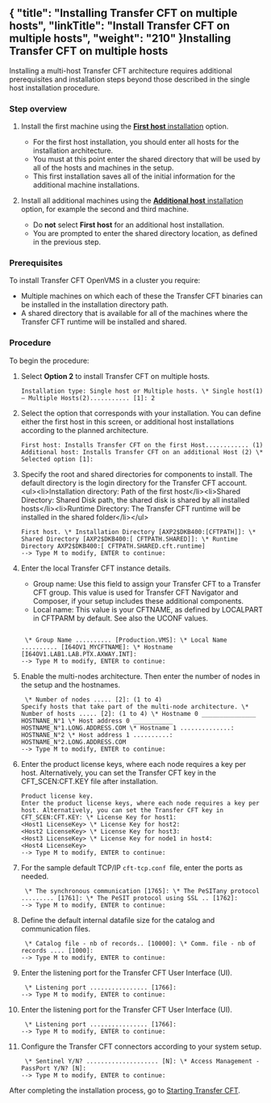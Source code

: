 {
    "title": "Installing Transfer CFT on multiple hosts",
    "linkTitle": "Install Transfer CFT on multiple hosts",
    "weight": "210"
}Installing Transfer CFT on multiple hosts
-----------------------------------------

Installing a multi-host Transfer CFT architecture requires additional prerequisites and installation steps beyond those described in the single host installation procedure.

### Step overview

1. Install the first machine using the [****First host**** installation](#host_installation_step) option.
    -   For the first host installation, you should enter all hosts for the installation architecture.

    <!-- -->

    -   You must at this point enter the shared directory that will be used by all of the hosts and machines in the setup.

    <!-- -->

    -   This first installation saves all of the initial information for the additional machine installations.

1. Install all additional machines using the [****Additional host**** installation](#host_installation_step) option, for example the second and third machine.
    -   Do ****not**** select ****First host**** for an additional host installation.

    <!-- -->

    -   You are prompted to enter the shared directory location, as defined in the previous step.

### Prerequisites

To install Transfer CFT OpenVMS in a cluster you require:

- Multiple machines on which each of these the Transfer CFT binaries can be installed in the installation directory path.
- A shared directory that is available for all of the machines where the Transfer CFT runtime will be installed and shared.

### Procedure

To begin the procedure:

1. Select ****Option 2**** to install Transfer CFT on multiple hosts.
    ```
    Installation type: Single host or Multiple hosts. \* Single host(1) – Multiple Hosts(2)........... [1]: 2
    ```
1. Select the option that corresponds with your installation. <span id="host_installation_step"></span>You can define either the first host in this screen, or additional host installations according to the planned architecture.
    ```
    First host: Installs Transfer CFT on the first Host............ (1)
    Additional host: Installs Transfer CFT on an additional Host (2) \* Selected option [1]:
    ```
1. Specify the root and shared directories for components to install. The default directory is the login directory for the Transfer CFT account.
    &lt;ul&gt;&lt;li&gt;Installation directory: Path of the first host&lt;/li&gt;&lt;li&gt;Shared Directory: Shared Disk path, the shared disk is shared by all installed hosts&lt;/li&gt;&lt;li&gt;Runtime Directory: The Transfer CFT runtime will be installed in the shared folder&lt;/li&gt;&lt;/ul&gt;
    ```
    First host. \* Installation Directory [AXP2$DKB400:[CFTPATH]]: \* Shared Directory [AXP2$DKB400:[ CFTPATH.SHARED]]: \* Runtime Directory AXP2$DKB400:[ CFTPATH.SHARED.cft.runtime]
    --> Type M to modify, ENTER to continue:
    ```
1. Enter the local Transfer CFT instance details.
    -   Group name: Use this field to assign your Transfer CFT to a Transfer CFT group. This value is used for Transfer CFT Navigator and Composer, if your setup includes these additional components.
    -   Local name: This value is your CFTNAME, as defined by LOCALPART in CFTPARM by default. See also the UCONF values.

    ```

     \* Group Name .......... [Production.VMS]: \* Local Name .......... [I64OV1_MYCFTNAME]: \* Hostname [I64OV1.LAB1.LAB.PTX.AXWAY.INT]:
    --> Type M to modify, ENTER to continue:
    ```
1. Enable the multi-nodes architecture. Then enter the number of nodes in the setup and the hostnames.
    ```
     \* Number of nodes ..... [2]: (1 to 4)
    Specify hosts that take part of the multi-node architecture. \* Number of hosts ..... [2]: (1 to 4) \* Hostname 0 _______________ HOSTNANE_N°1 \* Host address 0 ___________ HOSTNAME_N°1.LONG.ADDRESS.COM \* Hostname 1 ..............: HOSTNANE_N°2 \* Host address 1 ..........: HOSTNAME_N°2.LONG.ADDRESS.COM
    --> Type M to modify, ENTER to continue:
    ```
1. Enter the product license keys, where each node requires a key per host. Alternatively, you can set the Transfer CFT key in the CFT_SCEN:CFT.KEY file after installation.
    ```
    Product license key.
    Enter the product license keys, where each node requires a key per host. Alternatively, you can set the Transfer CFT key in CFT_SCEN:CFT.KEY: \* License Key for host1:
    <Host1 LicenseKey> \* License Key for host2:
    <Host2 LicenseKey> \* License Key for host3:
    <Host3 LicenseKey> \* License Key for node1 in host4:
    <Host4 LicenseKey>
    --> Type M to modify, ENTER to continue:
    ```
1. For the sample default TCP/IP `cft-tcp.conf `file, enter the ports as needed.
    ```
     \* The synchronous communication [1765]: \* The PeSITany protocol ......... [1761]: \* The PeSIT protocol using SSL .. [1762]:
    --> Type M to modify, ENTER to continue:
    ```
1. Define the default internal datafile size for the catalog and communication files.
    ```
     \* Catalog file - nb of records.. [10000]: \* Comm. file - nb of records .... [1000]:
    --> Type M to modify, ENTER to continue:
    ```
1. Enter the listening port for the Transfer CFT User Interface (UI).
    ```
     \* Listening port ................ [1766]:
    --> Type M to modify, ENTER to continue:
    ```
10. Enter the listening port for the Transfer CFT User Interface (UI).
    ```
     \* Listening port ................ [1766]:
    --> Type M to modify, ENTER to continue:
    ```
11. Configure the Transfer CFT connectors according to your system setup.
    ```
     \* Sentinel Y/N? .................... [N]: \* Access Management - PassPort Y/N? [N]:
    --> Type M to modify, ENTER to continue:
    ```

After completing the installation process, go to [Starting Transfer CFT]().
